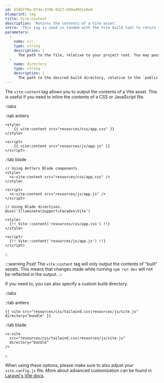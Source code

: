 ```yaml
---
id: 6f6bff0a-074e-4706-8427-669ad951e8e0
blueprint: tag
title: Vite:Content
description: 'Returns the contents of a Vite asset'
intro: 'This tag is used in tandem with the Vite build tool to return the contents of CSS and JavaScript files.'
parameters:
  -
    name: src
    type: string
    description: |
      The path to the file, relative to your project root. You may pass multiple files and paths.
  -
    name: directory
    type: string
    description: |
      The path to the desired build directory, relative to the `public` directory. Defaults to `build`.
---
```

The `vite:content` tag allows you to output the contents of a Vite asset. This is useful if you need to inline the contents of a CSS or JavaScript file.

::tabs

::tab antlers
```antlers
<style>
    {{ vite:content src="resources/css/app.css" }}
</style>

<script>
    {{ vite:content src="resources/js/app.js" }}
</script>
```
::tab blade
```blade
// Using Antlers Blade components.
<style>
  <s:vite:content src="resources/css/app.css" />
</style>

<script>
  <s:vite:content src="resources/js/app.js" />
</script>

// Using Blade directives.
@use('Illuminate\Support\Facades\Vite')

<style>
  {!! Vite::content('resources/css/app.css') !!}
</style>

<script>
  {!! Vite::content('resources/js/app.js') !!}
</script>
```
::

:::warning Psst!
The `vite:content` tag will only output the contents of "built" assets. This means that changes made while running `npm run dev` will not be reflected in the output.
:::

If you need to, you can also specify a custom build directory.

::tabs

::tab antlers
```antlers
{{ vite src="resources/css/tailwind.css|resources/js/site.js" directory="bundle" }}
```
::tab blade
```blade
<s:vite
  src="resources/css/tailwind.css|resources/js/site.js"
  directory="bundle"
/>
```
::

When using these options, please make sure to also adjust your `vite.config.js` file. More about advanced customization can be found in [Laravel's Vite docs](https://laravel.com/docs/12.x/vite#advanced-customization).
